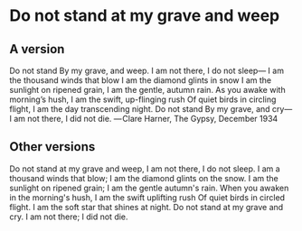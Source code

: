 # Do not stand at my grave and weep

## A version

 
Do not stand
By my grave, and weep.
I am not there,
I do not sleep—
I am the thousand winds that blow
I am the diamond glints in snow
I am the sunlight on ripened grain,
I am the gentle, autumn rain.
As you awake with morning’s hush,
I am the swift, up-flinging rush
Of quiet birds in circling flight,
I am the day transcending night.
Do not stand
By my grave, and cry—
I am not there,
I did not die.
— Clare Harner, The Gypsy, December 1934

## Other versions

Do not stand at my grave and weep,
I am not there, I do not sleep.
I am a thousand winds that blow;
I am the diamond glints on the snow.
I am the sunlight on ripened grain;
I am the gentle autumn's rain.
When you awaken in the morning's hush,
I am the swift uplifting rush
Of quiet birds in circled flight.
I am the soft star that shines at night.
Do not stand at my grave and cry.
I am not there; I did not die. 
